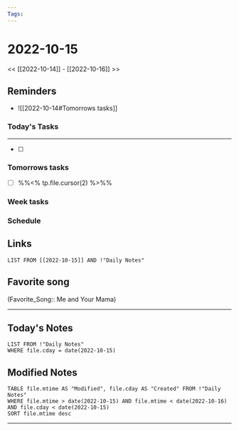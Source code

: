 ```yaml
---
Tags:
---
```

# 2022-10-15
<< [[2022-10-14]] - [[2022-10-16]] >>
## Reminders
- ![[2022-10-14#Tomorrows tasks]]
### Today's Tasks
---
- [ ] 


### Tomorrows tasks
- [ ] %%<% tp.file.cursor(2) %>%%
### Week tasks
### Schedule

## Links
```dataview
LIST FROM [[2022-10-15]] AND !"Daily Notes"
```
## Favorite song
(Favorite_Song:: Me and Your Mama)
___
## Today's Notes
```dataview
LIST FROM !"Daily Notes"
WHERE file.cday = date(2022-10-15)
```
## Modified Notes
```dataview
TABLE file.mtime AS "Modified", file.cday AS "Created" FROM !"Daily Notes" 
WHERE file.mtime > date(2022-10-15) AND file.mtime < date(2022-10-16) AND file.cday < date(2022-10-15)
SORT file.mtime desc
```
___

